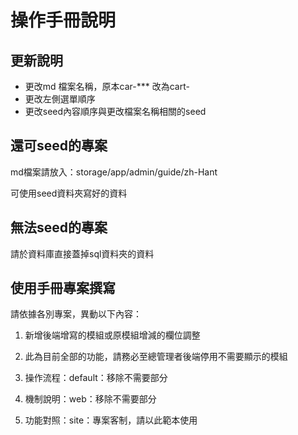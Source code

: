 # 操作手冊說明

## 更新說明

* 更改md 檔案名稱，原本car-*** 改為cart-
* 更改左側選單順序
* 更改seed內容順序與更改檔案名稱相關的seed


## 還可seed的專案

md檔案請放入：storage/app/admin/guide/zh-Hant

可使用seed資料夾寫好的資料

## 無法seed的專案

請於資料庫直接蓋掉sql資料夾的資料


## 使用手冊專案撰寫

請依據各別專案，異動以下內容：

1. 新增後端增寫的模組或原模組增減的欄位調整

1. 此為目前全部的功能，請務必至總管理者後端停用不需要顯示的模組

1. 操作流程：default：移除不需要部分

1. 機制說明：web：移除不需要部分

1. 功能對照：site：專案客制，請以此範本使用